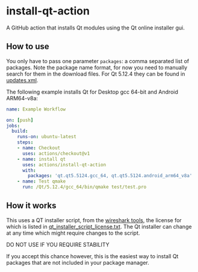 # install-qt-action
A GitHub action that installs Qt modules using the Qt online installer gui.

## How to use

You only have to pass one parameter `packages`: a comma separated list of packages.
Note the package name format, for now you need to manually search for them in the download files.
For Qt 5.12.4 they can be found in [updates.xml](https://download.qt.io/online/qtsdkrepository/linux_x64/desktop/qt5_5124/Updates.xml).

The following example installs Qt for Desktop gcc 64-bit and Android ARM64-v8a:

```yml
name: Example Workflow

on: [push]
jobs:
  build:
    runs-on: ubuntu-latest
    steps:
    - name: Checkout
      uses: actions/checkout@v1
    - name: install qt
      uses: actions/install-qt-action
      with:
        packages: 'qt.qt5.5124.gcc_64, qt.qt5.5124.android_arm64_v8a'
    - name: Test qmake
      run: /Qt/5.12.4/gcc_64/bin/qmake test/test.pro
```

## How it works

This uses a QT installer script, from the [wireshark tools](https://github.com/wireshark/wireshark/blob/master/tools/qt-installer-windows.qs),
the license for which is listed in [qt_installer_script_license.txt](qt_installer_script_license.txt).
The Qt installer can change at any time which might require changes to the script.

DO NOT USE IF YOU REQUIRE STABILITY

If you accept this chance however, this is the easiest way to install Qt packages that are not included in your package manager.
